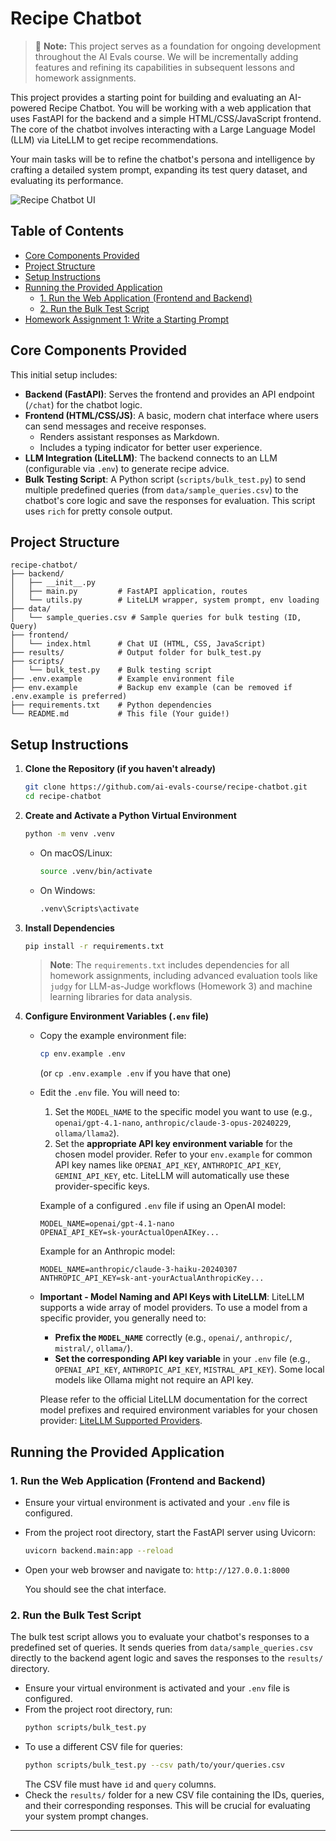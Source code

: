 # Recipe Chatbot

> 📝 **Note:** This project serves as a foundation for ongoing development throughout the AI Evals course. We will be incrementally adding features and refining its capabilities in subsequent lessons and homework assignments.

This project provides a starting point for building and evaluating an AI-powered Recipe Chatbot. You will be working with a web application that uses FastAPI for the backend and a simple HTML/CSS/JavaScript frontend. The core of the chatbot involves interacting with a Large Language Model (LLM) via LiteLLM to get recipe recommendations.

Your main tasks will be to refine the chatbot's persona and intelligence by crafting a detailed system prompt, expanding its test query dataset, and evaluating its performance.

![Recipe Chatbot UI](./screenshots/hw1.png)

## Table of Contents

- [Core Components Provided](#core-components-provided)
- [Project Structure](#project-structure)
- [Setup Instructions](#setup-instructions)
- [Running the Provided Application](#running-the-provided-application)
  - [1. Run the Web Application (Frontend and Backend)](#1-run-the-web-application-frontend-and-backend)
  - [2. Run the Bulk Test Script](#2-run-the-bulk-test-script)
- [Homework Assignment 1: Write a Starting Prompt](#homework-assignment-1-write-a-starting-prompt)

## Core Components Provided

This initial setup includes:

*   **Backend (FastAPI)**: Serves the frontend and provides an API endpoint (`/chat`) for the chatbot logic.
*   **Frontend (HTML/CSS/JS)**: A basic, modern chat interface where users can send messages and receive responses.
    *   Renders assistant responses as Markdown.
    *   Includes a typing indicator for better user experience.
*   **LLM Integration (LiteLLM)**: The backend connects to an LLM (configurable via `.env`) to generate recipe advice.
*   **Bulk Testing Script**: A Python script (`scripts/bulk_test.py`) to send multiple predefined queries (from `data/sample_queries.csv`) to the chatbot's core logic and save the responses for evaluation. This script uses `rich` for pretty console output.

## Project Structure

```
recipe-chatbot/
├── backend/
│   ├── __init__.py
│   ├── main.py         # FastAPI application, routes
│   └── utils.py        # LiteLLM wrapper, system prompt, env loading
├── data/
│   └── sample_queries.csv # Sample queries for bulk testing (ID, Query)
├── frontend/
│   └── index.html      # Chat UI (HTML, CSS, JavaScript)
├── results/            # Output folder for bulk_test.py
├── scripts/
│   └── bulk_test.py    # Bulk testing script
├── .env.example        # Example environment file
├── env.example         # Backup env example (can be removed if .env.example is preferred)
├── requirements.txt    # Python dependencies
└── README.md           # This file (Your guide!)
```

## Setup Instructions

1.  **Clone the Repository (if you haven't already)**
    ```bash
    git clone https://github.com/ai-evals-course/recipe-chatbot.git
    cd recipe-chatbot
    ```

2.  **Create and Activate a Python Virtual Environment**
    ```bash
    python -m venv .venv
    ```
    *   On macOS/Linux:
        ```bash
        source .venv/bin/activate
        ```
    *   On Windows:
        ```bash
        .venv\Scripts\activate
        ```

3.  **Install Dependencies**
    ```bash
    pip install -r requirements.txt
    ```
    
    > **Note**: The `requirements.txt` includes dependencies for all homework assignments, including advanced evaluation tools like `judgy` for LLM-as-Judge workflows (Homework 3) and machine learning libraries for data analysis.

4.  **Configure Environment Variables (`.env` file)**
    *   Copy the example environment file:
        ```bash
        cp env.example .env
        ```
        (or `cp .env.example .env` if you have that one)
    *   Edit the `.env` file. You will need to:
        1.  Set the `MODEL_NAME` to the specific model you want to use (e.g., `openai/gpt-4.1-nano`, `anthropic/claude-3-opus-20240229`, `ollama/llama2`).
        2.  Set the **appropriate API key environment variable** for the chosen model provider. 
            Refer to your `env.example` for common API key names like `OPENAI_API_KEY`, `ANTHROPIC_API_KEY`, `GEMINI_API_KEY`, etc. 
            LiteLLM will automatically use these provider-specific keys.

        Example of a configured `.env` file if using an OpenAI model:
        ```env
        MODEL_NAME=openai/gpt-4.1-nano
        OPENAI_API_KEY=sk-yourActualOpenAIKey...
        ```
        Example for an Anthropic model:
        ```env
        MODEL_NAME=anthropic/claude-3-haiku-20240307
        ANTHROPIC_API_KEY=sk-ant-yourActualAnthropicKey...
        ```

    *   **Important - Model Naming and API Keys with LiteLLM**:
        LiteLLM supports a wide array of model providers. To use a model from a specific provider, you generally need to:
        *   **Prefix the `MODEL_NAME`** correctly (e.g., `openai/`, `anthropic/`, `mistral/`, `ollama/`).
        *   **Set the corresponding API key variable** in your `.env` file (e.g., `OPENAI_API_KEY`, `ANTHROPIC_API_KEY`, `MISTRAL_API_KEY`). Some local models like Ollama might not require an API key.

        Please refer to the official LiteLLM documentation for the correct model prefixes and required environment variables for your chosen provider: [LiteLLM Supported Providers](https://docs.litellm.ai/docs/providers).

## Running the Provided Application

### 1. Run the Web Application (Frontend and Backend)

*   Ensure your virtual environment is activated and your `.env` file is configured.
*   From the project root directory, start the FastAPI server using Uvicorn:
    ```bash
    uvicorn backend.main:app --reload
    ```
*   Open your web browser and navigate to: `http://127.0.0.1:8000`

    You should see the chat interface.


### 2. Run the Bulk Test Script

The bulk test script allows you to evaluate your chatbot's responses to a predefined set of queries. It sends queries from `data/sample_queries.csv` directly to the backend agent logic and saves the responses to the `results/` directory.

*   Ensure your virtual environment is activated and your `.env` file is configured.
*   From the project root directory, run:
    ```bash
    python scripts/bulk_test.py
    ```
*   To use a different CSV file for queries:
    ```bash
    python scripts/bulk_test.py --csv path/to/your/queries.csv
    ```
    The CSV file must have `id` and `query` columns.
*   Check the `results/` folder for a new CSV file containing the IDs, queries, and their corresponding responses. This will be crucial for evaluating your system prompt changes.

---
